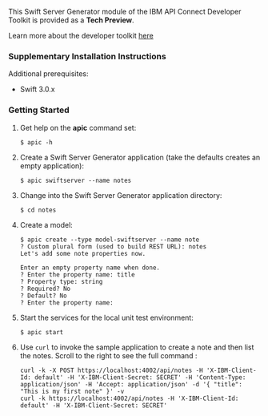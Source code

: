 This Swift Server Generator module of the IBM API Connect Developer Toolkit is provided as a **Tech Preview**.

Learn more about the developer toolkit [here](https://www.npmjs.com/package/apiconnect)

### Supplementary Installation Instructions

Additional prerequisites:
- Swift 3.0.x

### Getting Started

1. Get help on the **apic** command set:

   ```
   $ apic -h
   ```

2. Create a Swift Server Generator application (take the defaults creates an empty application):

   ```
   $ apic swiftserver --name notes
   ```

3. Change into the Swift Server Generator application directory:

   ```
   $ cd notes
   ```

4. Create a model:

   ```
   $ apic create --type model-swiftserver --name note
   ? Custom plural form (used to build REST URL): notes
   Let's add some note properties now.
   
   Enter an empty property name when done.
   ? Enter the property name: title
   ? Property type: string
   ? Required? No
   ? Default? No
   ? Enter the property name:
   ```

5. Start the services for the local unit test environment:

   ```
   $ apic start
   ```

6. Use `curl` to invoke the sample application to create a note and then list the notes.  Scroll to the right to see the full command :

   ```
   curl -k -X POST https://localhost:4002/api/notes -H 'X-IBM-Client-Id: default' -H 'X-IBM-Client-Secret: SECRET' -H 'Content-Type: application/json' -H 'Accept: application/json' -d '{ "title": "This is my first note" }' -v
   curl -k https://localhost:4002/api/notes -H 'X-IBM-Client-Id: default' -H 'X-IBM-Client-Secret: SECRET'
   ```
